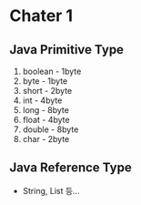 # Chater 1

## Java Primitive Type

1. boolean - 1byte
2. byte - 1byte
3. short - 2byte
4. int - 4byte
5. long - 8byte
6. float - 4byte
7. double - 8byte
8. char - 2byte

## Java Reference Type

- String, List 등...